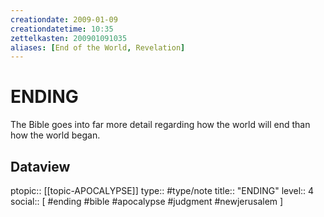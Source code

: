 ```yaml
---
creationdate: 2009-01-09
creationdatetime: 10:35
zettelkasten: 200901091035
aliases: [End of the World, Revelation]
---
```

# ENDING
The Bible goes into far more detail regarding how the world will end than how the world began.

## Dataview
ptopic:: [[topic-APOCALYPSE]]
type:: #type/note
title:: "ENDING"
level:: 4
social:: [ #ending #bible #apocalypse #judgment #newjerusalem ]
